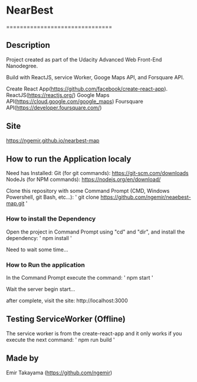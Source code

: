 ﻿# NearBest
===============================

## Description

Project created as part of the Udacity Advanced Web Front-End Nanodegree.

Build with ReactJS, service Worker, Googe Maps API, and Forsquare API.

Create React App(https://github.com/facebook/create-react-app).
ReactJS(https://reactjs.org/)
Google Maps API(https://cloud.google.com/google_maps‎)
Foursquare API(https://developer.foursquare.com/)

## Site

https://ngemir.github.io/nearbest-map

## How to run the Application localy

Need has Installed:
    Git (for git commands): https://git-scm.com/downloads
    NodeJs (for NPM commands): https://nodejs.org/en/download/


Clone this repository with some Command Prompt (CMD, Windows Powershell, git Bash, etc...):
' git clone https://github.com/ngemir/neaebest-map.git '

### How to install the Dependency

Open the project in Command Prompt using "cd" and "dir", and install the dependency:
' npm install '

Need to wait some time...

### How to Run the application

In the Command Prompt execute the command:
' npm start '

Wait the server begin start...

after complete, visit the site: http://localhost:3000

## Testing ServiceWorker (Offline)
The service worker is from the create-react-app and it only works if you execute the next command:
' npm run build '

## Made by
Emir Takayama (https://github.com/ngemir)
